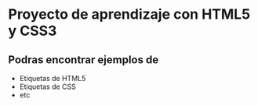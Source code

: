 <h1>Proyecto de aprendizaje con HTML5 y CSS3</h1>
<h2>Podras encontrar ejemplos de </h2>
<ul>
	<li>Etiquetas de HTML5</li>
	<li>Etiquetas de CSS</li>
	<li>etc</li>
</ul>
